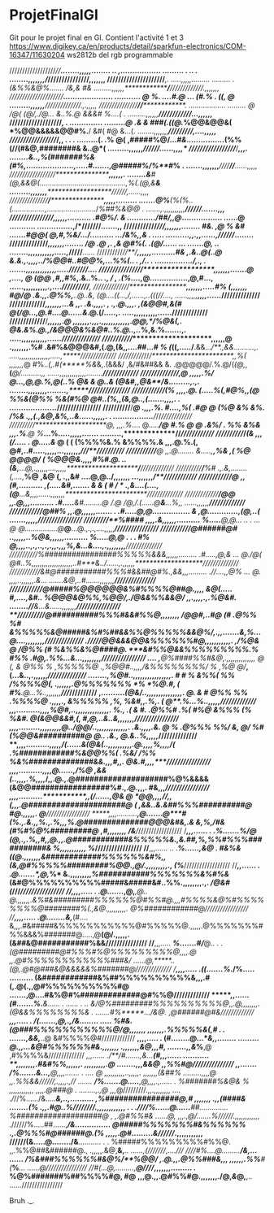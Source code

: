 # ProjetFinalGI
Git pour le projet final en GI. Contient l'activité 1 et 3 
https://www.digikey.ca/en/products/detail/sparkfun-electronics/COM-16347/11630204 ws2812b del rgb programmable

//////////////////*//**********........,,,,,........ ..         ,................. ......... . ..                                              . ........,,,,,,,****************/*///////////////,,,,,,,
/////////////////////**********,. .....,,,,,.........         .........    . (&%%&@%.......                               /&,&     #&            .........,,,,,,**************/**/*////////////*.,,,,,,,
///////////////////*//**********.....................        ........... @   %.  ....#.@ ...                           *(#.%  .   *((, @         .........,,,,,,****************//////////////*.,.,,,,,*
///////////////**//**************. ..................        ......... @    /@(   (@/,.*/@...                         &..%.@  &&&# %*....(     . .........,,,,,,***************/*///////////**...,,,,,,*
///////////////////***************, . ..............         .........@   .& &   ###(.(*(*@.*%@@&@@&(    *%@@&&&&&@@#%.**/ &#(    #@ &...(.      ........,,,,,,,***************/**//*/*////*/,....,,,,,*
/////////////////***/**************,,    . .  .              .........(. .% @(  ,#####%@/...*#&*................(%%(//(#&@,########& &..@*(      .........,,,,,,*****************/***/////***......,,,,*
///////////////*/*/***/*************,,,.                      ........&..,%(#######%&(#%,....................,.....#.......,@#####%/%**#*%      . .......,,,,,,,*******************////**//**......,,,,,
////////////////*/*/*****************,,,,,,.                   ........&**#(@,*&&@(..........................................,%(.(@*,&**&        .........,,,,,,,********************///*//*/,......,,,,
///////////////**/********************,,,,,.........             .......@%***(%(%..(................*,......................../*%##%&@@         . .......,.,,,,,,,,,,***************/*/////***.......,,,
///////////////*/*********************,,,,,,..........              .#@%/.     &*   ............/##/*,*****,@*.................    ......@      ........... ...............,********/*///////**.......,,
////////////*///**********************,,,,,,,........           #&.     ,*@    %  &#  .......*#@@(      @,#,%&/.../*..........     .../&%,,&   .  .....   ..........,,.,,......,******///*///***........
//////////////************************,,,,,,,........      /@*        .@  ,. ,&    @#%(.           .(@/..**....     ...             .......@,     ..     ........,,,,,,,,,,,.....,*******/////****......
//////////*//**/**********************,,,,,,..........#&            ,.&..@(..@  &.&.,.,,,,../%@@#..#@@%,...*%%(..  . ,/.. . ................/,.,       . .......,,,,,*,,,,,,,,.....******///////****....
///////////////**/********************,,,,,,,.......@            ,...., @ (@@  ,#,,#%*******,.&..%.. *., / ,  .(%....,*@................,@**,#...,      ......,,,,,,******,,,,.,....*****//*////////***,
/////////////*/**********************,,,,,,,.....#%     (,,,,,,,         #@/@  .&.,,.@%%,***..@..&,            (@....*(*(...,/,......,**..(((//....,    ......,,,,,********,,,,......*****//////////////
/////////////************************,,,,,,,...&*    ,,. .&.,,,,.        ,** .,.@.,,,.     ,(&@@#*,&(#*     @(/@...*,@.#....**@...*...**&*.@.(/.....,.  .....,,,,,,********,,,,......******/////////////
////////////**/**/********************,,,,,,.@       ,,,,,,,.,,,.,,,,,,,,,,,,.@***@,*/%@&(,.         @&.&%.@.,/&@@@&%&@#..**%.@..,**..***%,&.%.......,. .....,,,,,,******,*,,,,......****/*/////////////
//////////*/*************************,,,,,,@      .,,,,,,,.%#      .&#%&@@@&#,****(.@,**(&,,....*#*#...# *%  (*((,...../**.&&...*/**.,****&&..........,. .....,,,,,,,,*,*,,,,,,.....,*****//////////////
//////////*//*/***********************,,%(       ,,,,,,,*@          #%..*(,.*#*(*****%&*&,.(&&&/   ,&/#&##&& &.  .@@@@@/.%.@/(*(@,*,**(***@/..........,, ......,,,,,,,,,,,,,........*******/////////////
///////*///////**********************,@         ,,,,,.%/           @...,@,@.**%,**@(..% @&       &     @..&             (@**&#,**,@***&**/*&.........,.,. ........,,,,,,,,........,*****/*//////////////
/////////*///**********************(%          ,,,,.@.            (.....***%(,***#@%,,(@  %%&(@%%                *%&(#%@  @#..(%,*,(*&*,@..,(.......,,,,.  . ....................*******////////////////
//////////****/******************@           .,,,.%*.             #....,***%( .#@  @     (%@   &%*               &%.  /%&  .,,*(.,&@,&%**,..&......,,,,,.  . .................*********/*//*////////////
//////////********************@,            ,,,.%*....           @.....***/@    #.% @      @  .&%/              . %%  &%& ,,,.%**.@ %*****...%.....,,,,,....... .........,*************/**/*////////////
//////////*/***************(&              ,,,(/..... .         @.....****&*    @ (  (   (%%%%&.%                &%%%%.& ,,,.@.%.(, @#****,..#.....,,,,,...,,,,,,,**********************/*//**//////////
/////////*/*/************@                ,,.@........         &.....,**,%&      ,( %@     @@@@/       (          %@@@&.,,,,#%#.@. ..(&,***...@,.,,,,,,....,,,,,***********************/***/////////////
/////////*/*****/*****%#                .,.&,........         (,....,***%@          ,&@                (,                .,,&#   ....@,@****../,,,,,,, ...,,,,,,*************************/**////////////
/////*///////*******@                  ,,(#,..........       ,(.....***&#,....... &    &   (  #                   /  *   .,&....(....,(*@***...&,,,,......,,,,,,,***********************/*//*///////////
/////////*////**/@@                  ,,.@,,,..........      .#.....***&*#.........@ */.*@                                /*@,/.(......@**&***...%,, ......,,,,,,************************/*/**///////////
///////////**/@##%                 ,,.@,,,,,,....... .     .#.....***@,@................  &                            ,@.............,(**@**,..(   .......,,,,,**********************/*/*//////////////
////////*/**%####*             ,,,,.&*,,,,,,..........     %.....***@,@... ..  .       ...  @*                       @*................@***@**...@.,.,.,....,,,,,**********************/*///////////////
///////////*@######@#   ..,,,,,..%@&**,,,,,,..........    %.....***@,@ .               .  .    #%                *@,,,,..,.,..,.,.,,.,,,%**,&**...&....,.,,,,,,,,************************///////*///////
///////////*%################%%%%%&&&,*,,,,,.........   .#.....**,@,&                    ...     @./@(      *@#..%,,,,,,,,,,,,,,,,,,,,..#****&**..*/......,.,,,,,,**********************/*/*////////////
////////////&#@###########%%%#&&##@#%.,&&,,,......... .//....,**,@*%                     ...    *@. ,,,,..,,,,,,.&...             .......&****@*,..#.......,,,,,,,****************/******/*/////////////
////////////@#####%@@@@@@&%#%%%%@##@.,,,,   *&@(..... #,....,***&*#..     *%@@@&@%%,%@@/,./@&&%%&&@/  ,,.,,,,.,.%@&#.            ........//****&*...&......,,,,,,,*******************/***///////////////
**/*/////////@##########%%%#&&#%%@,,,,,,,,          /@@#,..***#@        (#        .@%% %# &%%%%%&@#####&%#%##&&%%@%%%%%&&@%/*,.,*,*.......&,****%*...@....,,,,,,,,************************//////////////
 .******/**/*///@@&&&@@&%%%%%%#@,,,,,,,,,,,.                 ,/%@&         @        /@%% (# %&%%&%@####@. ****&#%%@&&%%%%%%%%%.*% #%% .#@,.%*****%*...&...,,,,,,,,********************/**///////////////
.... ,************@%####%%#&@,.,,,,,,,,,,,,,,                      @        (,       & @%% *% ,%%%%%@  .,%@@#..,,,,/&%%%%%%%%/ % ,%@*      @/*****,(...&..,.,,,,,,************************//////////////
........,*****************%@#..,,,,,,,,,,,,,,,,.                     #       #       %   &%%( %% /%%%%@(,   .,,,,,,.@%%%%%%% *% *%@.#,      (  #%**.@...%..,,,,,,,**********************/*/*/*//////////
,..........**********************(@&/..,,,,,,,,,,,,,,,.               @.      &      #      @%%* %% .%%%%@ .,,,,.,  &%%%%% ,%, %&#,,.%,.    (    @**.%...%..,,,,,**********************/****////////////
,,,..........************************,,,,%@#,..,,,,,,,,,,,,,,.         %.,    .(     &     #. .@%%# .%(  #%@        &%%% (%  %&#. @(&@@&&#,(,    #,@,..&..&,,,,,,,******************//**/**/////////////
*,,,,.........,**********************,,,,,,,,@../@@/..,,,,,,,,,,,,,.   .&.,,,,.&.    @     %     .*@%%%  %%/ &,     @/ %# (%@@&##########@ @..  .&.,  @.&..%,,,,,*************************//////////////
**,,,,..........**********************,,,,,/(......***&*(@&(..,,,,,,,,,,.@.,,,,%,,,,/( .%############%&@@%%( .%&/  /%%  %&%##############&&.,,,*#,,.     @&.#,,,,***********************////////////////
***,,,,..........*********************,,,,@......,**/%****@    ,&&(..,,,,.%,,,,*/,,.@.,.@####################%@%&&&&(&@@#################%#.,.@.,,,.        #&,,,**********************///*/////////////
****,,,,..........********************,,(/......**,@*****&          @ *@@**,,,,//,,(,,,.@#####################@ ( ,&&..&.&##%%%##########@ #@.,,,,,.            @**********************/////////////////
*****,,,,..........*******************,@.......**@*****#*             (%.,.&.,,%.,.%,,,%.@##############@@@&#&,.& &,%,/#&(#%#%@%#########@  ,#,,,,,,,,             /&****************/*/////////////////
/*****,,,...... . .******************%.......**%/*****@                  (@,.,.%,,#,,@.,,.@############&%%%%%&.,&.*##,%,%%#%%%###########&   %,,,,,,,,,,,              *%************/**////////////////
//****,,,...... .. .****************%......,**&******@    .                 #&%&((@.,,,,,,,&############%%%%%%&*#%*,,(&,@#%%%%%#########%@@*.,@/.,,,,,,,,,.,               (%*********//////////////////
//*****,,......  . .**************@.......*,@,*****%*                           &.,,,,,,,,,*%###########%%%%%%%&%#%&*(&#@%%%%%%%%%%#####&#####&#..%%.,,,,,,,,.,.             */@&#(*///*////////////////
//****,,,,..... .  .************@.......*,@,*****,@..                            @.,,,,,,.&%#&#########%%%%%%@#%%#@.,,,#%%%%&@%#%%%%%%%%@########%(.,&*@*.,,,,,,,,,.    @%############@/////////////////
//****,,,,.....    .**********@........*&,******(#....                            &,,,.#&#####&%%%%%%%%%%%@#%%%%%@.,,,,,.@%%%%%%%#%%&&&%#######@.....,@****(@/.,,,,,.(&##&@###########%&&///////////////
//****,,,.....     *********%*.......*#/*******@..  . .                            *(@#########@#%%%#%@%%%%%%%%%@,,,,.@ ,,.@#%%%%%%%%%%%%###&/   ......@,*****..(@,.@#@###&@&&&&&%#######@//////////////
/****,,,,.....    .*******((.......*%*.******/%.....                 ..........    (&############&%##%%%%%%%%%%&,,,.#(,.@(.,,@#%%%%%%%%%%#@     .......,@******....#&%@#%#############@#%%@/////////////
*****,,......     ******(#.......*%*.*******&......        .        ......   . ..      &/@%#########%%%%%%%%%%@,,.@,,,,,,,,.(@&&%%%%%%%%&       . .......#%*****.../&@.         ,@######@#&/////////////
****,,,..... .   *****/(.......,@,.,******/&........               .....                 %#&.(@###%%%%%%%%%%%@/@,,,,,,, ,,,,,,,.%%%%%&(,#     . . .......,&&,****..@               &#%%%%@#/////////////
**,,,,.....  .  ****(#........@...*******&,,........               .........              @.,,...*&@#%%%%%%#&.,,,,,,,     .,,,,,,,&@,,,#,        ........,,&*%**,@                 ,#%%%%&//////////////
*,,,......    ./**/#.......,&...*******(#,,,......                   ...........           **,,,,,,,,.#&#%%*,,,,,,.          ,,,,,,,,,.@         ........,,,&*&@                  ,,*%%#@///////////////
,,.......    ***/%.......&*...,*******@,,,,....... .                    ....                 @ ,,,,,,,,,,..,,,,,.              ,,,,,,,(&##%     .........,,,,@                  ,,.%%&&//////*,.,,,,.,//
.......    ***/%.......@.....******,@,,,,.,...... .                         %#######%&@&*     %   ,,,,,,,,,,,,                   ,,,,.@###@   . ........,.,@                 ,,,*@/////////*.,,.,,,,,,,,
....    ./*//%....../&.....*******&,..,..........                          ,%################@,#     ,,,,,,,                      .,,(####&     ........(%               .,,.#@..%////////*.,,,,,,,,,,,,
.  . .//*//%......@......*******##..............                            %###################@        ,                         ,.@#%%#&     ......@,             ,,,.,@/.......%//////*.,,,,,,,,,,,,
 .*//////%.....##......,******/&...............                             @#####%%%%%%%#&%%%%%%                                 .,.@%%%#@######@.(%           ,,,,,.@#***.........&//////*.,,,,,,,,,,,
//////(&.....@........******/&****...........         . .                   %#####%%%%%%%%%#%%@.                                  ,,.%%@##&######@.,       .,,,,,.&@,**&,***.. ......,(///////*,....*///
////#%....@.........******/&**********,...      ......                     /%&###%%%%%%#&@%/**%@@/                                 ,.@.,,.@%%###&,,,   ,,,,,,.%%****#(***%***... ......@////////////////
//#(...@,.........,******@////*********,,,,,,,.........  .         %@%#######%##%%%%#@,              #@                            ,,,@.,,.@#%%#@.,,,,,,,./@,*********&***@,**,.. ......////////////////

Bruh ._.

